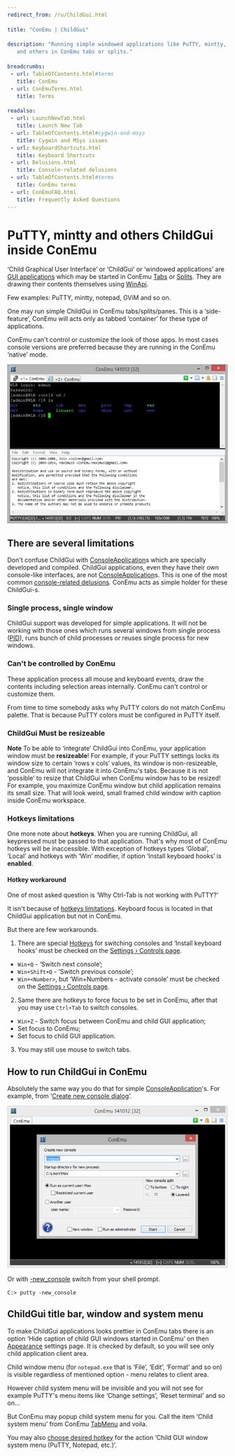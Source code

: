 ```yaml
---
redirect_from: /ru/ChildGui.html

title: "ConEmu | ChildGui"

description: "Running simple windowed applications like PuTTY, mintty, notepad
   and others in ConEmu tabs or splits."

breadcrumbs:
 - url: TableOfContents.html#terms
   title: ConEmu
 - url: ConEmuTerms.html
   title: Terms

readalso:
 - url: LaunchNewTab.html
   title: Launch New Tab
 - url: TableOfContents.html#cygwin-and-msys
   title: Cygwin and MSys issues
 - url: KeyboardShortcuts.html
   title: Keyboard Shortcuts
 - url: Delusions.html
   title: Console-related delusions
 - url: TableOfContents.html#terms
   title: ConEmu terms
 - url: ConEmuFAQ.html
   title: Frequently Asked Questions
---
```


# PuTTY, mintty and others ChildGui inside ConEmu

‘Child Graphical User Interface’ or ‘ChildGui’ or ‘windowed applications’ are
[GUI applications](https://en.wikipedia.org/wiki/Graphical_user_interface)
which may be started in ConEmu [Tabs](TabBar.html) or [Splits](SplitScreen.html).
They are drawing their contents themselves using [WinApi](WinApi.html).

Few examples: PuTTY, mintty, notepad, GViM and so on.

One may run simple ChildGui in ConEmu tabs/splits/panes.
This is a ‘side-feature’, ConEmu will acts only as tabbed ‘container’
for these type of applications.

ConEmu can't control or customize the look of those apps.
In most cases console versions are preferred
because they are running in the ConEmu ‘native’ mode.

![PuTTY and Notepad in ConEmu](/img/ConEmuChildGui.png "ConEmu with two ChildGui started in splits")



<h2 id="limitations"> There are several limitations </h2>

Don't confuse ChildGui with [ConsoleApplication](ConsoleApplication.html)s
which are specially developed and compiled.
ChildGui applications, even they have their own console-like interfaces,
are not [ConsoleApplication](ConsoleApplication.html)s.
This is one of the most common [console-related delusions](Delusions.html).
ConEmu acts as simple holder for these ChildGui-s.


<h3 id="process"> Single process, single window </h3>

ChildGui support was developed for simple applications.
It will not be working with those ones which runs several
windows from single process ([PID](https://en.wikipedia.org/wiki/Process_identifier)),
runs bunch of child processes or reuses single process for new windows.



<h3 id="not-controlled"> Can't be controlled by ConEmu </h3>

These application process all mouse and keyboard events, draw the contents
including selection areas internally. ConEmu can't control or customize them.

From time to time somebody asks why PuTTY colors do not match ConEmu palette.
That is because PuTTY colors must be configured in PuTTY itself.



<h3 id="resizeable"> ChildGui Must be resizeable </h3>

**Note** To be able to ‘integrate’ ChildGui into ConEmu, your application window must be **resizeable**!
For example, if your PuTTY settings locks its window size to certain ‘rows x cols’ values,
its window is non-resizeable, and ConEmu will not integrate it into ConEmu's tabs.
Because it is not ‘possible’ to resize that ChildGui when ConEmu window has to be resized!
For example, you maximize ConEmu window but child application remains its small size.
That will look weird, small framed child window with caption inside ConEmu workspace.



<h3 id="hotkeys"> Hotkeys limitations </h3>

One more note about **hotkeys**. When you are running ChildGui, all keypressed must be passed to that application.
That's why most of ConEmu hotkeys will be inaccessible.
With exception of hotkeys types ‘Global’, ‘Local’ and hotkeys with ‘Win’ modifier,
if option ‘Install keyboard hooks’ is **enabled**. 



<h4 id="hotkey-workaround"> Hotkey workaround </h4>

One of most asked question is ‘Why Ctrl-Tab is not working with PuTTY?’

It isn't because of <a href="#limitations">hotkeys limitations</a>.
Keyboard focus is located in that ChildGui application but not in ConEmu.

But there are few workarounds.

1. There are special [Hotkeys](SettingsHotkeys.html) for switching consoles and
   ‘Install keyboard hooks’ must be checked on the [Settings › Controls page](SettingsControls.html).
  * `Win+Q` - ‘Switch next console’;
  * `Win+Shift+Q` - ‘Switch previous console’;
  * `Win+<Number>`, but ‘Win+Numbers - activate console’ must be checked on the [Settings › Controls page](SettingsControls.html).
2. Same there are hotkeys to force focus to be set in ConEmu, after that you may use `Ctrl+Tab` to switch consoles.
  * `Win+Z` - Switch focus between ConEmu and child GUI application;
  * Set focus to ConEmu;
  * Set focus to child GUI application.
3. You may still use mouse to switch tabs.



<h2 id="run-childgui"> How to run ChildGui in ConEmu </h2>

Absolutely the same way you do that for simple [ConsoleApplication](ConsoleApplication.html)'s.
For example, from ‘[Create new console dialog](LaunchNewTab.html)’.

![Start ChildGui in Tab](/img/ConEmuChildGui2.png "Running ChildGui in ConEmu")

Or with [-new_console](NewConsole.html) switch from your shell prompt.

~~~
C:> putty -new_console
~~~



<h2 id="child-system-menu"> ChildGui title bar, window and system menu </h2>

To make ChildGui applications looks prettier in ConEmu tabs
there is an option ‘Hide caption of child GUI windows started in ConEmu’
on then [Appearance](SettingsAppearance.html) settings page.
It is checked by default, so you will see only child application client area.

Child window menu (for `notepad.exe` that is ‘File’, ‘Edit’, ‘Format’ and so on)
is visible regardless of mentioned option - menu relates to client area.

However child system menu will be invisible and you will not see for example
PuTTY's menu items like ‘Change settings’, ‘Reset terminal’ and so on...

But ConEmu may popup child system menu for you.
Call the item ‘Child system menu’ from ConEmu [TabMenu](TabMenu.html)
and voila.

You may also [choose desired hotkey](SettingsHotkeys.html) for the action
‘Child GUI window system menu (PuTTY, Notepad, etc.)’.
